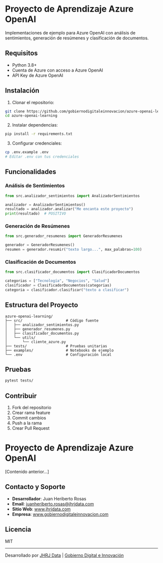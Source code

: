 # Proyecto de Aprendizaje Azure OpenAI

Implementaciones de ejemplo para Azure OpenAI con análisis de sentimientos, generación de resúmenes y clasificación de documentos.

## Requisitos

- Python 3.8+
- Cuenta de Azure con acceso a Azure OpenAI
- API Key de Azure OpenAI

## Instalación

1. Clonar el repositorio:
```bash
git clone https://github.com/gobiernodigitaleinnovacion/azure-openai-learning.git
cd azure-openai-learning
```

2. Instalar dependencias:
```bash
pip install -r requirements.txt
```

3. Configurar credenciales:
```bash
cp .env.example .env
# Editar .env con tus credenciales
```

## Funcionalidades

### Análisis de Sentimientos
```python
from src.analizador_sentimientos import AnalizadorSentimientos

analizador = AnalizadorSentimientos()
resultado = analizador.analizar("Me encanta este proyecto")
print(resultado)  # POSITIVO
```

### Generación de Resúmenes
```python
from src.generador_resumenes import GeneradorResumenes

generador = GeneradorResumenes()
resumen = generador.resumir("texto largo...", max_palabras=100)
```

### Clasificación de Documentos
```python
from src.clasificador_documentos import ClasificadorDocumentos

categorias = ["Tecnología", "Negocios", "Salud"]
clasificador = ClasificadorDocumentos(categorias)
categoria = clasificador.clasificar("texto a clasificar")
```

## Estructura del Proyecto
```
azure-openai-learning/
├── src/                    # Código fuente
│   ├── analizador_sentimientos.py
│   ├── generador_resumenes.py
│   ├── clasificador_documentos.py
│   └── utils/
│       └── cliente_azure.py
├── tests/                  # Pruebas unitarias
├── examples/               # Notebooks de ejemplo
└── .env                    # Configuración local
```

## Pruebas
```bash
pytest tests/
```

## Contribuir

1. Fork del repositorio
2. Crear rama feature
3. Commit cambios
4. Push a la rama
5. Crear Pull Request

# Proyecto de Aprendizaje Azure OpenAI

[Contenido anterior...]

## Contacto y Soporte

- **Desarrollador**: Juan Heriberto Rosas
- **Email**: juanheriberto.rosas@jhrjdata.com
- **Sitio Web**: www.jhrjdata.com
- **Empresa**: www.gobiernodigitaleinnovacion.com

## Licencia

MIT

---
Desarrollado por [JHRJ Data](https://www.jhrjdata.com) | [Gobierno Digital e Innovación](https://www.gobiernodigitaleinnovacion.com)